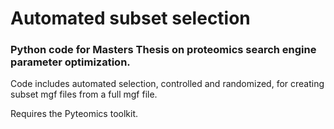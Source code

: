 # Automated subset selection
### Python code for Masters Thesis on proteomics search engine parameter optimization. 

Code includes automated selection, controlled and randomized, for creating subset mgf files from a full mgf file. 

Requires the Pyteomics toolkit.
